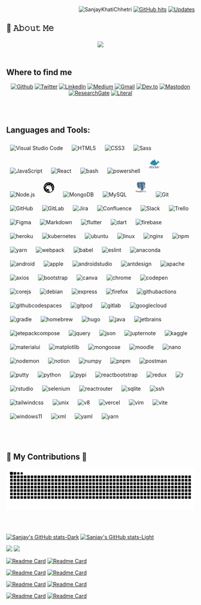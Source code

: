 <div align="right">
   <!--align left profile views badge  -->
  	<img src="https://komarev.com/ghpvc/?username=SanjayKhatiChhetri&label=Profile%20views&color=00cf00&style=flat" alt="SanjayKhatiChhetri" />
	<a href="https://github.com/SanjayKhatiChhetri/SanjayKhatiChhetri" target="_blank"><img alt="GitHub hits" src="https://img.shields.io/github/last-commit/SanjayKhatiChhetri/SanjayKhatiChhetri?label=profile%20updated&style=flat-square"></a>
   	<a href="https://github.com/SanjayKhatiChhetri?tab=followers" target="_blank"><img alt="Updates" src="https://img.shields.io/badge/--000000?style=flat-square&logo=RSS&logoColor=white"></a>
</div>

## :book: 𝙰𝚋𝚘𝚞𝚝 𝙼𝚎

<h3 align="center">
    <img src="https://readme-typing-svg.herokuapp.com/?font=Righteous&size=35&center=true&vCenter=true&width=500&height=70&duration=4000&lines=Hi+There!+👋;I'm+Sanjay+Khati+Chhetri;a+student+and+a+developer!!;" />

<br>
<br/>

## Where to find me

<p align="center">
	<a href="https://github.com/SanjayKhatiChhetri" target="_blank"><img alt="Github" src="https://img.shields.io/badge/GitHub-424242.svg?&style=for-the-badge&logo=Github&logoColor=white" /></a> 
	<a href="https://twitter.com/M_r_R_o_b_o_t_" target="_blank"><img alt="Twitter" src="https://img.shields.io/badge/twitter-%231DA1F2.svg?&style=for-the-badge&logo=twitter&logoColor=white" /></a> 
	<a href="https://www.linkedin.com/in/sanjay-khati-chhetri-3113b9204/" target="_blank"><img alt="LinkedIn" src="https://img.shields.io/badge/linkedin-%230077B5.svg?&style=for-the-badge&logo=linkedin&logoColor=original" /></a> 
	<a href="https://medium.com/@M_r_R_o_b_o_t_" target="_blank"><img alt="Medium" src="https://img.shields.io/badge/medium-%2312100E.svg?&style=for-the-badge&logo=medium&logoColor=original" /></a>
	<a href="sanjaykhati1011@gmail.com" target="_blank"><img alt="Gmail" src="https://img.shields.io/badge/Gmail-ea4235.svg?&style=for-the-badge&logo=Gmail&logoColor=white" /></a>
	<a href="https://dev.to/jonas_sanjay" target="_blank"><img alt="Dev.to" src="https://img.shields.io/badge/Dev.to-%2312100E.svg?&style=for-the-badge&logo=Dev.to&logoColor=white" /></a>
	<a href="https://infosec.exchange/@sanjaykhatichhetri" target="_blank"><img alt="Mastodon" src="https://img.shields.io/badge/Mastodon-6260fb.svg?&style=for-the-badge&logo=Mastodon&logoColor=white" /></a>
	<a href="https://www.researchgate.net/profile/Sanjay-Chhetri-3" target="_blank"><img alt="ResearchGate" src="https://img.shields.io/badge/ResearchGate-00CCBB.svg?&style=for-the-badge&logo=ResearchGate&logoColor=white" /></a>
	<a href="https://literal.club/m_r_r_o_b_o_t" target="_blank"><img alt="Literal" src="https://img.shields.io/badge/Literal.club-e1e6ea.svg?&style=for-the-badge&logo=Literal.club&logoColor=original" /></a>
</p>

<br>
<br/>

## Languages and Tools:

<p align="left">
  <img alt="Visual Studio Code" width="28px" src="https://cdn.jsdelivr.net/gh/devicons/devicon/icons/vscode/vscode-original.svg" style="padding:10px;" />
  <img alt="HTML5" width="28px" src="https://cdn.jsdelivr.net/gh/devicons/devicon/icons/html5/html5-original.svg" style="padding:10px;" />
  <img alt="CSS3" width="28px" src="https://cdn.jsdelivr.net/gh/devicons/devicon/icons/css3/css3-original.svg" style="padding:10px;" />
  <img alt="Sass" width="28px" src="https://cdn.jsdelivr.net/gh/devicons/devicon/icons/sass/sass-original.svg" style="padding:10px;" />
  <img alt="JavaScript" width="28px" src="https://cdn.jsdelivr.net/gh/devicons/devicon/icons/javascript/javascript-original.svg" style="padding:10px;" />
  <img alt="React" width="28px" src="https://cdn.jsdelivr.net/gh/devicons/devicon/icons/react/react-original.svg" style="padding:10px;" />
  <img alt="bash" width="28px" src="https://cdn.jsdelivr.net/gh/devicons/devicon/icons/bash/bash-original.svg" style="padding:10px;" />
  <img alt="powershell" width="28px" src="https://cdn.jsdelivr.net/gh/devicons/devicon/icons/powershell/powershell-original.svg" style="padding:10px;" />
  <img alt="docker" width="28px" src="https://raw.githubusercontent.com/devicons/devicon/master/icons/docker/docker-original-wordmark.svg" style="padding:10px;" />
  <img alt="Node.js" width="28px" src="https://cdn.jsdelivr.net/gh/devicons/devicon/icons/nodejs/nodejs-original.svg" style="padding:10px;" />
  <img alt="Deno" width="28px" src="./img/deno-light.svg" style="padding:10px;" />
  <img alt="MongoDB" width="28px" src="https://cdn.jsdelivr.net/gh/devicons/devicon/icons/mongodb/mongodb-original.svg" style="padding:10px;" />
  <img alt="MySQL" width="28px" src="https://cdn.jsdelivr.net/gh/devicons/devicon/icons/mysql/mysql-original.svg" style="padding:10px;" />
  <img alt="postgressql" width="30px" src="https://raw.githubusercontent.com/devicons/devicon/master/icons/postgresql/postgresql-original-wordmark.svg" style="padding:10px;" />
  <img alt="Git" width="28px" src="https://cdn.jsdelivr.net/gh/devicons/devicon/icons/git/git-original.svg" style="padding:10px;" />
  <img alt="GitHub" width="28px" src="https://cdn.jsdelivr.net/gh/devicons/devicon/icons/github/github-original.svg" style="padding:10px;" />
  <img alt="GitLab" width="28px" src="https://cdn.jsdelivr.net/gh/devicons/devicon/icons/gitlab/gitlab-original.svg" style="padding:10px;" />
  <img alt="Jira" width="28px" src="https://cdn.jsdelivr.net/gh/devicons/devicon/icons/jira/jira-original.svg" style="padding:10px;" />
  <img alt="Confluence" width="28px" src="https://cdn.jsdelivr.net/gh/devicons/devicon/icons/confluence/confluence-original.svg" style="padding:10px;" />
  <img alt="Slack" width="28px" src="https://cdn.jsdelivr.net/gh/devicons/devicon/icons/slack/slack-original.svg" style="padding:10px;" />
  <img alt="Trello" width="28px" src="https://cdn.jsdelivr.net/gh/devicons/devicon/icons/trello/trello-original.svg" style="padding:10px;" />
  <img alt="Figma" width="28px" src="https://cdn.jsdelivr.net/gh/devicons/devicon/icons/figma/figma-original.svg" style="padding:10px;" />
  <img alt="Markdown" width="28px" src="https://cdn.jsdelivr.net/gh/devicons/devicon/icons/markdown/markdown-original.svg" style="padding:10px;" />
  <img alt="flutter" width="28px" src="https://cdn.jsdelivr.net/gh/devicons/devicon/icons/flutter/flutter-original.svg" style="padding:10px;" />
  <img alt="dart" width="28px" src="https://cdn.jsdelivr.net/gh/devicons/devicon/icons/dart/dart-original.svg" style="padding:10px;" />
  <img alt="firebase" width="28px" src="https://cdn.jsdelivr.net/gh/devicons/devicon/icons/firebase/firebase-original.svg" style="padding:10px;" />
  <img alt="heroku" width="28px" src="https://cdn.jsdelivr.net/gh/devicons/devicon/icons/heroku/heroku-original.svg" style="padding:10px;" />
  <img alt="kubernetes" width="28px" src="https://cdn.jsdelivr.net/gh/devicons/devicon/icons/kubernetes/kubernetes-original.svg" style="padding:10px;" />
  <img alt="ubuntu" width="28px" src="https://cdn.jsdelivr.net/gh/devicons/devicon/icons/ubuntu/ubuntu-original.svg" style="padding:10px;" />
  <img alt="linux" width="28px" src="https://cdn.jsdelivr.net/gh/devicons/devicon/icons/linux/linux-original.svg" style="padding:10px;" />
  <img alt="nginx" width="28px" src="https://cdn.jsdelivr.net/gh/devicons/devicon/icons/nginx/nginx-original.svg" style="padding:10px;" />
  <img alt="npm" width="28px" src="https://cdn.jsdelivr.net/gh/devicons/devicon/icons/npm/npm-original-wordmark.svg" style="padding:10px;" />
  <img alt="yarn" width="28px" src="https://cdn.jsdelivr.net/gh/devicons/devicon/icons/yarn/yarn-original-wordmark.svg" style="padding:10px;" />
  <img alt="webpack" width="28px" src="https://cdn.jsdelivr.net/gh/devicons/devicon/icons/webpack/webpack-original.svg" style="padding:10px;" />
  <img alt="babel" width="28px" src="https://cdn.jsdelivr.net/gh/devicons/devicon/icons/babel/babel-original.svg" style="padding:10px;" />
  <img alt="eslint" width="28px" src="https://cdn.jsdelivr.net/gh/devicons/devicon/icons/eslint/eslint-original.svg" style="padding:10px;" />
  <img alt="anaconda" width="28px" src="https://cdn.jsdelivr.net/gh/devicons/devicon/icons/anaconda/anaconda-original.svg" style="padding:10px;" />
  <img alt="android" width="28px" src="https://cdn.jsdelivr.net/gh/devicons/devicon/icons/android/android-plain.svg" style="padding:10px;" />
  <img alt="apple" width="28px" src="https://cdn.jsdelivr.net/gh/devicons/devicon/icons/apple/apple-original.svg" style="padding:10px;" />
  <img alt="androidstudio" width="28px" src="https://cdn.jsdelivr.net/gh/devicons/devicon/icons/androidstudio/androidstudio-original.svg" style="padding:10px;" />
  <img alt="antdesign" width="28px" src="https://cdn.jsdelivr.net/gh/devicons/devicon/icons/antdesign/antdesign-original.svg" style="padding:10px;" />
  <img alt="apache" width="28px" src="https://cdn.jsdelivr.net/gh/devicons/devicon/icons/apache/apache-original.svg" style="padding:10px;" />
  <img alt="axios" width="28px" src="https://cdn.jsdelivr.net/gh/devicons/devicon/icons/axios/axios-plain.svg" style="padding:10px;" />
  <img alt="bootstrap" width="28px" src="https://cdn.jsdelivr.net/gh/devicons/devicon/icons/bootstrap/bootstrap-original.svg" style="padding:10px;" />
  <img alt="canva" width="28px" src="https://cdn.jsdelivr.net/gh/devicons/devicon/icons/canva/canva-original.svg" style="padding:10px;" />
  <img alt="chrome" width="28px" src="https://cdn.jsdelivr.net/gh/devicons/devicon/icons/chrome/chrome-original.svg" style="padding:10px;" />
  <img alt="codepen" width="28px" src="https://cdn.jsdelivr.net/gh/devicons/devicon/icons/codepen/codepen-original.svg" style="padding:10px;" />
  <img alt="corejs" width="28px" src="https://cdn.jsdelivr.net/gh/devicons/devicon/icons/corejs/corejs-original.svg" style="padding:10px;" />
  <img alt="debian" width="28px" src="https://cdn.jsdelivr.net/gh/devicons/devicon/icons/debian/debian-original.svg" style="padding:10px;" /> 
  <img alt="express" width="28px" src="https://cdn.jsdelivr.net/gh/devicons/devicon/icons/express/express-original.svg" style="padding:10px;" />
  <img alt="firefox" width="28px" src="https://cdn.jsdelivr.net/gh/devicons/devicon/icons/firefox/firefox-original.svg" style="padding:10px;" />
  <img alt="githubactions" width="28px" src="https://cdn.jsdelivr.net/gh/devicons/devicon/icons/githubactions/githubactions-original.svg" style="padding:10px;" />
  <img alt="githubcodespaces" width="28px" src="https://cdn.jsdelivr.net/gh/devicons/devicon/icons/githubcodespaces/githubcodespaces-original.svg" style="padding:10px;" />
  <img alt="gitpod" width="28px" src="https://cdn.jsdelivr.net/gh/devicons/devicon/icons/gitpod/gitpod-plain.svg" style="padding:10px;" />
  <img alt="gitlab" width="28px" src="https://cdn.jsdelivr.net/gh/devicons/devicon/icons/gitlab/gitlab-original.svg" style="padding:10px;" />
  <img alt="googlecloud" width="28px" src="https://cdn.jsdelivr.net/gh/devicons/devicon/icons/googlecloud/googlecloud-original.svg" style="padding:10px;" />
  <img alt="gradle" width="28px" src="https://cdn.jsdelivr.net/gh/devicons/devicon/icons/gradle/gradle-original.svg" style="padding:10px;" />
  <img alt="homebrew" width="28px" src="https://cdn.jsdelivr.net/gh/devicons/devicon/icons/homebrew/homebrew-original.svg" style="padding:10px;" />
  <img alt="hugo" width="28px" src="https://cdn.jsdelivr.net/gh/devicons/devicon/icons/hugo/hugo-original.svg" style="padding:10px;" />
  <img alt="java" width="28px" src="https://cdn.jsdelivr.net/gh/devicons/devicon/icons/java/java-original.svg" style="padding:10px;" />
  <img alt="jetbrains" width="28px" src="https://cdn.jsdelivr.net/gh/devicons/devicon/icons/jetbrains/jetbrains-original.svg" style="padding:10px;" />
  <img alt="jetepackcompose" width="28px" src="https://cdn.jsdelivr.net/gh/devicons/devicon/icons/jetpackcompose/jetpackcompose-original.svg" style="padding:10px;" />
  <img alt="jquery" width="28px" src="https://cdn.jsdelivr.net/gh/devicons/devicon/icons/jquery/jquery-original.svg" style="padding:10px;" />
  <img alt="json" width="28px" src="https://cdn.jsdelivr.net/gh/devicons/devicon/icons/json/json-original.svg" style="padding:10px;" />
  <img alt="jupternote" width="28px" src="https://cdn.jsdelivr.net/gh/devicons/devicon/icons/jupyter/jupyter-original.svg" style="padding:10px;" />
  <img alt="kaggle" width="28px" src="https://cdn.jsdelivr.net/gh/devicons/devicon/icons/kaggle/kaggle-original.svg" style="padding:10px;" />
  <img alt="materialui" width="28px" src="https://cdn.jsdelivr.net/gh/devicons/devicon/icons/materialui/materialui-original.svg" style="padding:10px;" />
  <img alt="matplotlib" width="28px" src="https://cdn.jsdelivr.net/gh/devicons/devicon/icons/matplotlib/matplotlib-original.svg" style="padding:10px;" />
  <img alt="mongoose" width="28px" src="https://cdn.jsdelivr.net/gh/devicons/devicon/icons/mongoose/mongoose-original-wordmark.svg" style="padding:10px;" />
  <img alt="moodle" width="28px" src="https://cdn.jsdelivr.net/gh/devicons/devicon/icons/moodle/moodle-original.svg" style="padding:10px;" />  
  <img alt="nano" width="28px" src="https://cdn.jsdelivr.net/gh/devicons/devicon/icons/nano/nano-original.svg" style="padding:10px;" />
  <img alt="nodemon" width="28px" src="https://cdn.jsdelivr.net/gh/devicons/devicon/icons/nodemon/nodemon-original.svg" style="padding:10px;" />
  <img alt="notion" width="28px" src="https://cdn.jsdelivr.net/gh/devicons/devicon/icons/notion/notion-original.svg" style="padding:10px;" />
  <img alt="numpy" width="28px" src="https://cdn.jsdelivr.net/gh/devicons/devicon/icons/numpy/numpy-original.svg" style="padding:10px;" />
  <img alt="pnpm" width="28px" src="https://cdn.jsdelivr.net/gh/devicons/devicon/icons/pnpm/pnpm-original-wordmark.svg" style="padding:10px;" />
  <img alt="postman" width="28px" src="https://cdn.jsdelivr.net/gh/devicons/devicon/icons/postman/postman-original.svg" style="padding:10px;" />
  <img alt="putty" width="28px" src="https://cdn.jsdelivr.net/gh/devicons/devicon/icons/putty/putty-original.svg" style="padding:10px;" />
  <img alt="python" width="28px" src="https://cdn.jsdelivr.net/gh/devicons/devicon/icons/python/python-original.svg" style="padding:10px;" />
  <img alt="pypi" width="28px" src="https://cdn.jsdelivr.net/gh/devicons/devicon/icons/pypi/pypi-original.svg" style="padding:10px;" />
  <img alt="reactbootstrap" width="28px" src="https://cdn.jsdelivr.net/gh/devicons/devicon/icons/reactbootstrap/reactbootstrap-original.svg" style="padding:10px;" />
  <img alt="redux" width="28px" src="https://cdn.jsdelivr.net/gh/devicons/devicon/icons/redux/redux-original.svg" style="padding:10px;" />
  <img alt="r" width="28px" src="https://cdn.jsdelivr.net/gh/devicons/devicon/icons/r/r-original.svg" style="padding:10px;" />
  <img alt="rstudio" width="28px" src="https://cdn.jsdelivr.net/gh/devicons/devicon/icons/rstudio/rstudio-original.svg" style="padding:10px;" />
  <img alt="selenium  " width="28px" src="https://cdn.jsdelivr.net/gh/devicons/devicon/icons/selenium/selenium-original.svg" style="padding:10px;" />
  <img alt="reactrouter" width="28px" src="https://cdn.jsdelivr.net/gh/devicons/devicon/icons/reactrouter/reactrouter-original.svg" style="padding:10px;" />
  <img alt="sqlite" width="28px" src="https://cdn.jsdelivr.net/gh/devicons/devicon/icons/sqlite/sqlite-original.svg" style="padding:10px;" />
  <img alt="ssh" width="28px" src="https://cdn.jsdelivr.net/gh/devicons/devicon/icons/ssh/ssh-original.svg" style="padding:10px;" />
  <img alt="tailwindcss" width="28px" src="https://cdn.jsdelivr.net/gh/devicons/devicon/icons/tailwindcss/tailwindcss-original.svg" style="padding:10px;" />
  <img alt="unix" width="28px" src="https://cdn.jsdelivr.net/gh/devicons/devicon/icons/unix/unix-original.svg" style="padding:10px;" />
  <img alt="v8" width="28px" src="https://cdn.jsdelivr.net/gh/devicons/devicon/icons/v8/v8-original.svg" style="padding:10px;" />
  <img alt="vercel" width="28px" src="https://cdn.jsdelivr.net/gh/devicons/devicon/icons/vercel/vercel-original.svg" style="padding:10px;" />
  <img alt="vim" width="28px" src="https://cdn.jsdelivr.net/gh/devicons/devicon/icons/vim/vim-original.svg" style="padding:10px;" />
  <img alt="vite" width="28px" src="https://cdn.jsdelivr.net/gh/devicons/devicon/icons/vite/vite-original.svg" style="padding:10px;" />
  <img alt="windows11" width="28px" src="https://cdn.jsdelivr.net/gh/devicons/devicon/icons/windows11/windows11-original.svg" style="padding:10px;" />
  <img alt="xml" width="28px" src="https://cdn.jsdelivr.net/gh/devicons/devicon/icons/xml/xml-original.svg" style="padding:10px;" />
  <img alt="yaml" width="28px" src="https://cdn.jsdelivr.net/gh/devicons/devicon/icons/yaml/yaml-original.svg" style="padding:10px;" />
  <img alt="yarn" width="28px" src="https://cdn.jsdelivr.net/gh/devicons/devicon/icons/yarn/yarn-original.svg" style="padding:10px;" />
</p>

<br>
<br/>

<div align="left">
  <h2>🐍 My Contributions 🐍</h2>
  <img alt="snake eating my contributions" src="https://raw.githubusercontent.com/SanjayKhatiChhetri/SanjayKhatiChhetri/output/github-contribution-grid-snake.svg" />
</div>

<br><br/>
<!-- Start of Github read me stats  -->

[![Sanjay's GitHub stats-Dark](https://github-readme-stats-sanjay-khati-chhetris-projects.vercel.app/api?username=SanjayKhatiChhetri&show_icons=true&show=reviews,discussions_started,discussions_answered,prs_merged,prs_merged_percentage&theme=github_dark#gh-dark-mode-only)](https://github.com/SanjayKhatiChhetri/github-readme-stats#gh-dark-mode-only)
[![Sanjay's GitHub stats-Light](https://github-readme-stats-sanjay-khati-chhetris-projects.vercel.app/api?username=SanjayKhatiChhetri&show_icons=true&show=reviews,discussions_started,discussions_answered,prs_merged,prs_merged_percentage&theme=default#gh-light-mode-only)](https://github.com/SanjayKhatiChhetri/github-readme-stats#gh-light-mode-only)

<!--[![Readme Card](https://github-readme-stats.vercel.app/api/pin/?username=anuraghazra&repo=github-readme-stats)](https://github.com/anuraghazra/github-readme-stats) -->
<!-- End of Github read me stats  -->


<!-- Start of Github Top Lang stats  -->

<picture align="center">
  <source
	srcset="https://github-readme-stats-sanjay-khati-chhetris-projects.vercel.app/api/top-langs/?username=SanjayKhatiChhetri&layout=compact&langs_count=20&theme=github_dark"
	media="(prefers-color-scheme: dark)"
  />
  <source
  	srcset="https://github-readme-stats-sanjay-khati-chhetris-projects.vercel.app/api/top-langs/?username=SanjayKhatiChhetri&layout=compact&langs_count=20"
	media="(prefers-color-scheme: light), (prefers-color-scheme: no-preference)"
	  />
  <img src="https://github-readme-stats-sanjay-khati-chhetris-projects.vercel.app/api/top-langs/?username=SanjayKhatiChhetri&layout=compact&langs_count=20" />
</picture>

<!-- End of Github Top Lang stats  -->

<!-- Start of Github Gist Card -->

<picture align="center">
  <source
	srcset="https://github-readme-stats-sanjay-khati-chhetris-projects.vercel.app/api/gist?id=5b5cd2abd612bc8d096e383a32529192&show_owner=true&theme=github_dark"
	media="(prefers-color-scheme: dark)"
  />
  <source
  	srcset="https://github-readme-stats-sanjay-khati-chhetris-projects.vercel.app/api/gist?id=5b5cd2abd612bc8d096e383a32529192&show_owner=true"
	media="(prefers-color-scheme: light), (prefers-color-scheme: no-preference)"
	  />
  <img href="https://gist.github.com/SanjayKhatiChhetri/5b5cd2abd612bc8d096e383a32529192" src="https://github-readme-stats-sanjay-khati-chhetris-projects.vercel.app/api/gist?id=5b5cd2abd612bc8d096e383a32529192&show_owner=true" />
  <!-- [![Gist Card](https://github-readme-stats-sanjay-khati-chhetris-projects.vercel.app/api/gist?id=5b5cd2abd612bc8d096e383a32529192&show_owner=true)](https://gist.github.com/SanjayKhatiChhetri/5b5cd2abd612bc8d096e383a32529192) -->
</picture>

<!-- End of Github Gist Card -->


<!-- Start of Github Extra Pins -->
<div>

<!-- <picture>
  <source
	srcset="https://github-readme-stats-sanjay-khati-chhetris-projects.vercel.app/api/pin/?username=SanjayKhatiChhetri&repo=github-readme-stats&theme=github_dark"
	media="(prefers-color-scheme: dark)"
  />
  <source
  	srcset="https://github-readme-stats-sanjay-khati-chhetris-projects.vercel.app/api/pin/?username=SanjayKhatiChhetri&repo=github-readme-stats"
	media="(prefers-color-scheme: light), (prefers-color-scheme: no-preference)"
	  />
  <img src="https://github-readme-stats-sanjay-khati-chhetris-projects.vercel.app/api/pin/?username=SanjayKhatiChhetri&repo=SanjayKhatiChhetri" />
  <!-- [![Extra Pins](https://github-readme-stats-sanjay-khati-chhetris-projects.vercel.app/api/pin/?username=SanjayKhatiChhetri&repo=SanjayKhatiChhetri)]() </picture> -->
  [![Readme Card](https://github-readme-stats-sanjay-khati-chhetris-projects.vercel.app/api/pin/?username=SanjayKhatiChhetri&repo=github-readme-stats&theme=github_dark#gh-dark-mode-only)](https://github.com/SanjayKhatiChhetri/github-readme-stats#gh-dark-mode-only)
  [![Readme Card](https://github-readme-stats-sanjay-khati-chhetris-projects.vercel.app/api/pin/?username=SanjayKhatiChhetri&repo=github-readme-stats&theme=default#gh-light-mode-only)](https://github.com/SanjayKhatiChhetri/github-readme-stats#gh-light-mode-only)

 [![Readme Card](https://github-readme-stats-sanjay-khati-chhetris-projects.vercel.app/api/pin/?username=SanjayKhatiChhetri&repo=HackerNewsApp&theme=github_dark#gh-dark-mode-only)](https://github.com/SanjayKhatiChhetri/HackerNewsApp#gh-dark-mode-only)
  [![Readme Card](https://github-readme-stats-sanjay-khati-chhetris-projects.vercel.app/api/pin/?username=SanjayKhatiChhetri&repo=HackerNewsApp&theme=default#gh-light-mode-only)](https://github.com/SanjayKhatiChhetri/HackerNewsApp#gh-light-mode-only)

   [![Readme Card](https://github-readme-stats-sanjay-khati-chhetris-projects.vercel.app/api/pin/?username=SanjayKhatiChhetri&repo=CompSec&theme=github_dark#gh-dark-mode-only)](https://github.com/SanjayKhatiChhetri/CompSec#gh-dark-mode-only)
  [![Readme Card](https://github-readme-stats-sanjay-khati-chhetris-projects.vercel.app/api/pin/?username=SanjayKhatiChhetri&repo=CompSec&theme=default#gh-light-mode-only)](https://github.com/SanjayKhatiChhetri/CompSec#gh-light-mode-only)

  [![Readme Card](https://github-readme-stats-sanjay-khati-chhetris-projects.vercel.app/api/pin/?username=SanjayKhatiChhetri&repo=devops-exercises&theme=github_dark#gh-dark-mode-only)](https://github.com/SanjayKhatiChhetri/devops-exercises#gh-dark-mode-only)
  [![Readme Card](https://github-readme-stats-sanjay-khati-chhetris-projects.vercel.app/api/pin/?username=SanjayKhatiChhetri&repo=devops-exercises&theme=default#gh-light-mode-only)](https://github.com/SanjayKhatiChhetri/devops-exercises#gh-light-mode-only)
<!-- <picture>
  <source
	srcset="https://github-readme-stats-sanjay-khati-chhetris-projects.vercel.app/api/pin/?username=SanjayKhatiChhetri&repo=CompSec&theme=github_dark"
	media="(prefers-color-scheme: dark)"
  />
  <source
  	srcset="https://github-readme-stats-sanjay-khati-chhetris-projects.vercel.app/api/pin/?username=SanjayKhatiChhetri&repo=HackerNewsApp"
	media="(prefers-color-scheme: light), (prefers-color-scheme: no-preference)"
	  />
  <img src="https://github-readme-stats-sanjay-khati-chhetris-projects.vercel.app/api/pin/?username=SanjayKhatiChhetri&repo=SanjayKhatiChhetri" />
  <!-- [![Extra Pins](https://github-readme-stats-sanjay-khati-chhetris-projects.vercel.app/api/pin/?username=SanjayKhatiChhetri&repo=SanjayKhatiChhetri)]() </picture> -->

<!-- </div> -->

<!-- End of Github Extra Pins -->



